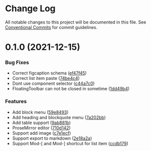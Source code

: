 # Change Log

All notable changes to this project will be documented in this file.
See [Conventional Commits](https://conventionalcommits.org) for commit guidelines.

# 0.1.0 (2021-12-15)


### Bug Fixes

* Correct figcaption schema ([ef47f45](https://github.com/li-yechao/paper/commit/ef47f451737c30271e17ede1a0c8ef03e6ec9e03))
* Correct list item paste ([74be4c4](https://github.com/li-yechao/paper/commit/74be4c480cc3a622fc5ed65ed5b7653c36f182ca))
* Dont use component selector ([c44a7c0](https://github.com/li-yechao/paper/commit/c44a7c0d8a092d0641570a90182787ae519da60e))
* FloatingToolbar can not be closed in sometime ([1dd49b4](https://github.com/li-yechao/paper/commit/1dd49b47644a4595808056ce5b202644b72defaa))


### Features

* Add block menu ([59e8493](https://github.com/li-yechao/paper/commit/59e84938b46c3327fbc2ec230533ab0cd71ad2ad))
* Add heading and blockquote menu ([7a202bb](https://github.com/li-yechao/paper/commit/7a202bbbbb9eb797eb38357ddc3dd75d371f5403))
* Add table support ([9ab881b](https://github.com/li-yechao/paper/commit/9ab881b8c720b0208761ee64d10b9cfa0f6ed03f))
* ProseMirror editor ([710d142](https://github.com/li-yechao/paper/commit/710d14220228b7b2a35416c6699cc01b03c09521))
* Support add image ([c7e1ecf](https://github.com/li-yechao/paper/commit/c7e1ecf5509896abb5a4e45bf92a71ea44353a0e))
* Support export to markdown ([2e18a2a](https://github.com/li-yechao/paper/commit/2e18a2acc9becbaf556a502e496f8988e2350b71))
* Support Mod-[ and Mod-] shortcut for list item ([ccdb179](https://github.com/li-yechao/paper/commit/ccdb179a6713efc736004c7e92cd2da48eb4ebc3))

